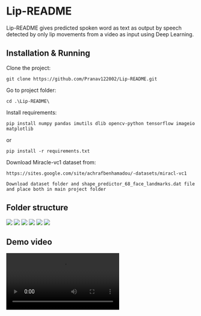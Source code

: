 # Lip-README
Lip-README gives predicted spoken word as text as output by speech detected by only lip movements from a video as input using Deep Learning.

## Installation & Running 
Clone the project:
```
git clone https://github.com/Pranav122002/Lip-README.git
```
Go to project folder:
```
cd .\Lip-README\
```
Install requirements:
```
pip install numpy pandas imutils dlib opencv-python tensorflow imageio matplotlib
```
or
```
pip install -r requirements.txt
```
Download Miracle-vc1 dataset from:
```
https://sites.google.com/site/achrafbenhamadou/-datasets/miracl-vc1

Download dataset folder and shape_predictor_68_face_landmarks.dat file and place both in main project folder
```


## Folder structure 
<img src="Images/labels.png" >
<img src="Images/folder_structure.png" >
<img src="Images/dataset_structure.png" >
<img src="Images/dataset.png" >
<img src="Images/cropped_structure.png" >
<img src="Images/cropped.png" >

## Demo video
<video src='Images/demo.mkv'>

## Tools used
* Python
* Tensorflow
* OpenCV
* Jupyter Notebook
* Streamlit


